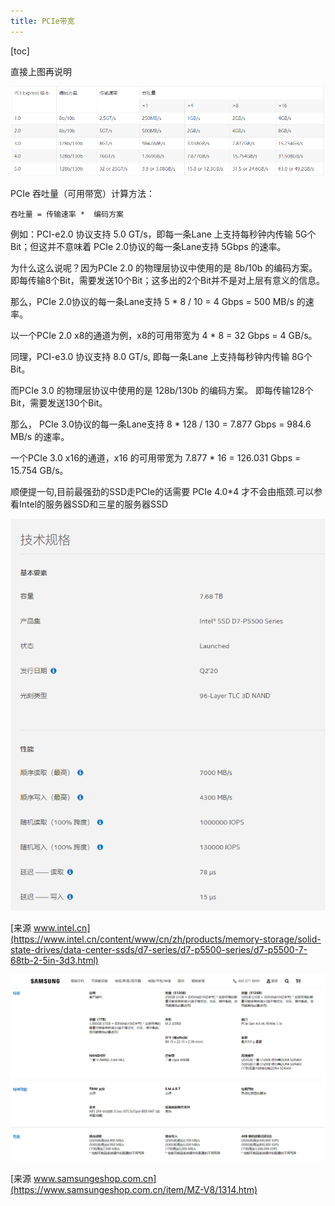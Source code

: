 ```yaml
---
title: PCIe带宽
---
```


[toc]

直接上图再说明

![PCIe不同版本的编码方式和传输速率](https://raw.githubusercontent.com/OliverRen/olili_blog_img/master/PCIE带宽/20201015/1602746800303.png)

PCIe 吞吐量（可用带宽）计算方法：

`吞吐量 = 传输速率 *  编码方案`

例如：PCI-e2.0 协议支持 5.0 GT/s，即每一条Lane 上支持每秒钟内传输 5G个Bit；但这并不意味着 PCIe 2.0协议的每一条Lane支持 5Gbps 的速率。

为什么这么说呢？因为PCIe 2.0 的物理层协议中使用的是 8b/10b 的编码方案。 即每传输8个Bit，需要发送10个Bit；这多出的2个Bit并不是对上层有意义的信息。

那么，PCIe 2.0协议的每一条Lane支持 5 * 8 / 10 = 4 Gbps = 500 MB/s 的速率。

以一个PCIe 2.0 x8的通道为例，x8的可用带宽为 4 * 8 = 32 Gbps = 4 GB/s。

 同理，PCI-e3.0 协议支持 8.0 GT/s, 即每一条Lane 上支持每秒钟内传输 8G个Bit。

而PCIe 3.0 的物理层协议中使用的是 128b/130b 的编码方案。 即每传输128个Bit，需要发送130个Bit。

那么， PCIe 3.0协议的每一条Lane支持 8 * 128 / 130 = 7.877 Gbps = 984.6 MB/s 的速率。

一个PCIe 3.0 x16的通道，x16 的可用带宽为 7.877 * 16 = 126.031 Gbps = 15.754 GB/s。

顺便提一句,目前最强劲的SSD走PCIe的话需要 PCIe 4.0\*4 才不会由瓶颈.可以参看Intel的服务器SSD和三星的服务器SSD

![Intel D7-P5500](https://raw.githubusercontent.com/OliverRen/olili_blog_img/master/PCIe带宽/20201015/1602747101093.png)

[来源 www.intel.cn](https://www.intel.cn/content/www/cn/zh/products/memory-storage/solid-state-drives/data-center-ssds/d7-series/d7-p5500-series/d7-p5500-7-68tb-2-5in-3d3.html) 

![三星980](https://raw.githubusercontent.com/OliverRen/olili_blog_img/master/PCIe带宽/20201015/1602747230522.png)

[来源 www.samsungeshop.com.cn](https://www.samsungeshop.com.cn/item/MZ-V8/1314.htm)

